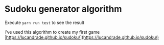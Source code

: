 # Sudoku generator algorithm

Execute `yarn run test` to see the result

I've used this algorithm to create my first game [https://lucandrade.github.io/sudoku/](https://lucandrade.github.io/sudoku/)
